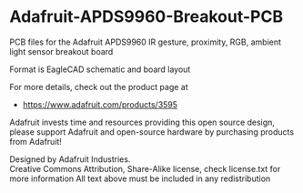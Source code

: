 # Adafruit-APDS9960-Breakout-PCB
PCB files for the Adafruit APDS9960 IR gesture, proximity, RGB, ambient light sensor breakout board

Format is EagleCAD schematic and board layout

For more details, check out the product page at

   * https://www.adafruit.com/products/3595

Adafruit invests time and resources providing this open source design, 
please support Adafruit and open-source hardware by purchasing 
products from Adafruit!

Designed by Adafruit Industries.  
Creative Commons Attribution, Share-Alike license, check license.txt for more information
All text above must be included in any redistribution

